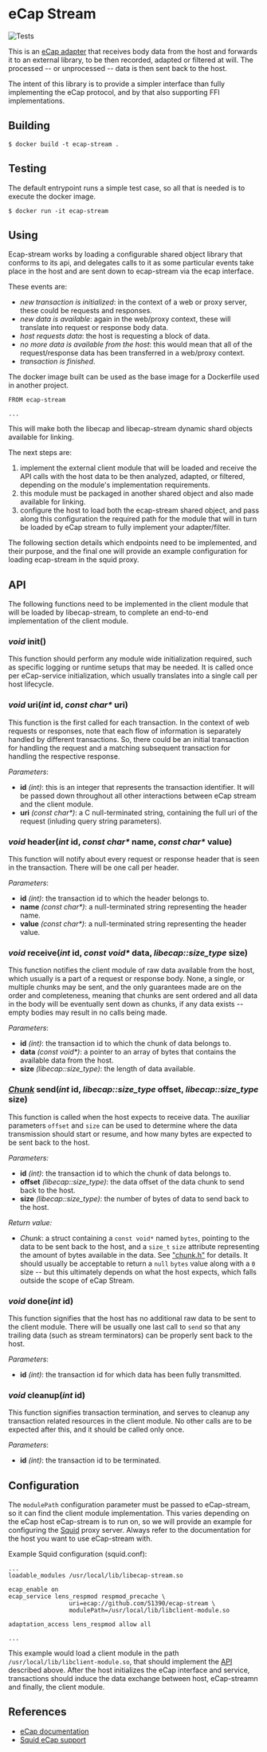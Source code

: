 # eCap Stream

![Tests](https://github.com/51390/ecap-stream/actions/workflows/test.yml/badge.svg)

This is an [eCap adapter](https://www.e-cap.org/) that receives body data from the
host and forwards it to an external library, to be then recorded, adapted or
filtered at will. The processed -- or unprocessed -- data is then sent back to the host.

The intent of this library is to provide a simpler interface than fully implementing
the eCap protocol, and by that also supporting FFI implementations.

## Building

```
$ docker build -t ecap-stream .
```

## Testing

The default entrypoint runs a simple test case, so all that is needed is to execute the
docker image.

```
$ docker run -it ecap-stream
```

## Using

Ecap-stream works by loading a configurable shared object library
that conforms to its api, and delegates calls to it as some particular
events take place in the host and are sent down to ecap-stream via the
ecap interface.

These events are:
 - _new transaction is initialized_: in the context of a web or proxy server,
 these could be requests and responses.
 - _new data is available_: again in the web/proxy context, these will translate
 into request or response body data.
 - _host requests data_: the host is requesting a block of data.
 - _no more data is available from the host_: this would mean that all of the
 request/response data has been transferred in a web/proxy context.
 - _transaction is finished_.

The docker image built can be used as the base image for a Dockerfile used in another project.

```
FROM ecap-stream

...
```

This will make both the libecap and libecap-stream dynamic shard objects available for linking.

The next steps are:
  1. implement the external client module that will be loaded and receive the API calls
with the host data to be then analyzed, adapted, or filtered, depending on the module's 
implementation requirements. 
  2. this module must be packaged in another shared object and also made available for linking.
  3. configure the host to load both the ecap-stream shared object, and pass along this configuration the
  required path for the module that will in turn be loaded by eCap stream to fully implement your
  adapter/filter.

The following section details which endpoints need to be implemented, and their purpose, and
the final one will provide an example configuration for loading ecap-stream in the squid proxy.

## API

The following functions need to be implemented in the client module that will be loaded by
libecap-stream, to complete an end-to-end implementation of the client module.

### _void_ init()

This function should perform any module wide initialization required, such as specific logging
or runtime setups that may be needed. It is called once per eCap-service initialization, which
usually translates into a single call per host lifecycle.

### _void_ uri(_int_ id, _const char*_ uri)

This function is the first called for each transaction. In the context of web requests or responses,
note that each flow of information is separately handled by different transactions. So, there could be
an initial transaction for handling the request and a matching subsequent transaction for handling the
respective response.

_Parameters_:
 - **id** _(int)_: this is an integer that represents the transaction identifier. It will be passed down
 throughout all other interactions between eCap stream and the client module.
 - **uri** _(const char*)_: a C null-terminated string, containing the full uri of the request (inluding
 query string parameters).

### _void_ header(_int_ id, _const char*_ name, _const char*_ value)

This function will notify about every request or response header that is seen in the transaction.
There will be one call per header.

_Parameters_:
  - **id** _(int)_: the transaction id to which the header belongs to.
  - **name** _(const char*)_: a null-terminated string representing the header name.
  - **value** _(const char*)_: a null-terminated string representing the header value.

### _void_ receive(_int_ id, _const void*_ data, _libecap::size_type_ size)

This function notifies the client module of raw data available from the host, which usually is a part
of a request or response body. None, a single, or multiple chunks may be sent, and the only guarantees made
are on the order and completeness, meaning that chunks are sent ordered and all data in the body will
be eventually sent down as chunks, if any data exists -- empty bodies may result in no calls being made.

_Parameters_:
  - **id** _(int)_: the transaction id to which the chunk of data belongs to.
  - **data** _(const void*)_: a pointer to an array of bytes that contains the available data from the host.
  - **size** _(libecap::size_type)_: the length of data available.

### _[Chunk](https://github.com/51390/ecap-stream/blob/main/src/chunk.h)_ send(_int_ id, _libecap::size_type_ offset, _libecap::size_type_ size)

This function is called when the host expects to receive data. The auxiliar parameters
`offset` and `size` can be used to determine where the data transmission should start or
resume, and how many bytes are expected to be sent back to the host.

_Parameters:_
  - **id** _(int)_: the transaction id to which the chunk of data belongs to.
  - **offset** _(libecap::size_type)_: the data offset of the data chunk to send back to the host.
  - **size** _(libecap::size_type)_: the number of bytes of data to send back to the host.

_Return value:_
  - _Chunk_: a struct containing a `const void*` named `bytes`, pointing to the data to be sent back to the host,
  and a `size_t` `size` attribute representing the amount of bytes available in the data.
  See ["chunk.h"](https://github.com/51390/ecap-stream/blob/main/src/chunk.h) for details.
  It should usually be acceptable to return a `null` `bytes` value along with a `0` size -- but this ultimately
  depends on what the host expects, which falls outside the scope of eCap Stream.

### _void_ done(_int_ id)

This function signifies that the host has no additional raw data to be sent to the client module.
There will be usually one last call to `send` so that any trailing data (such as stream terminators) can
be properly sent back to the host.

_Parameters_:
  - **id** _(int)_: the transaction id for which data has been fully transmitted.

### _void_ cleanup(_int_ id)

This function signifies transaction termination, and serves to cleanup any transaction
related resources in the client module. No other calls are to be expected after this,
and it should be called only once.

_Parameters_:
  - **id** _(int)_: the transaction id to be terminated.

## Configuration

The `modulePath` configuration parameter must be passed to eCap-stream, so it can
find the client module implementation. This varies depending on the eCap host eCap-stream
is to run on, so we will provide an example for configuring the [Squid](http://www.squid-cache.org/)
proxy server. Always refer to the documentation for the host you want to use eCap-stream with.

Example Squid configuration (squid.conf):

```
...
loadable_modules /usr/local/lib/libecap-stream.so

ecap_enable on
ecap_service lens_respmod respmod_precache \
                 uri=ecap://github.com/51390/ecap-stream \
                 modulePath=/usr/local/lib/libclient-module.so

adaptation_access lens_respmod allow all

...
```

This example would load a client module in the path `/usr/local/lib/libclient-module.so`,
that should implement the [API](#API) described above. After the host initializes the eCap
interface and service, transactions should induce the data exchange between host, eCap-streamn
and finally, the client module.

## References

 - [eCap documentation](https://www.e-cap.org/docs/)
 - [Squid eCap support](https://wiki.squid-cache.org/Features/eCAP)
